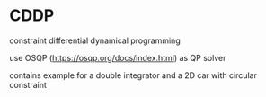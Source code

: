 # CDDP
constraint differential dynamical programming

use OSQP (https://osqp.org/docs/index.html) as QP solver

contains example for a double integrator and a 2D car with circular constraint

